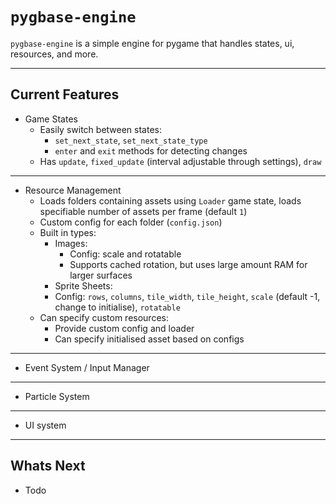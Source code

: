 # `pygbase-engine`

`pygbase-engine` is a simple engine for pygame that handles states, ui, resources, and more.
__________________
## Current Features
- Game States
  - Easily switch between states:
    - `set_next_state`, `set_next_state_type`
    - `enter` and `exit` methods for detecting changes
  - Has `update`, `fixed_update` (interval adjustable through settings), `draw`
__________________
- Resource Management
  - Loads folders containing assets using `Loader` game state, loads specifiable number of assets per frame (default `1`)
  - Custom config for each folder (`config.json`)
  - Built in types:
    - Images:
      - Config: scale and rotatable
      - Supports cached rotation, but uses large amount RAM for larger surfaces 
    - Sprite Sheets:
    - Config: `rows`, `columns`, `tile_width`, `tile_height`, `scale` (default -1, change to initialise), `rotatable`
  - Can specify custom resources:
    - Provide custom config and loader
    - Can specify initialised asset based on configs
_________________
- Event System / Input Manager
_________________
- Particle System
_________________
- UI system
_________________
## Whats Next
- Todo
